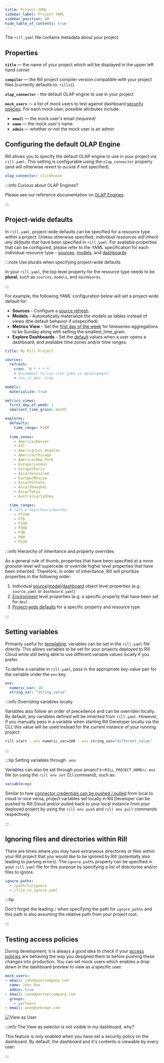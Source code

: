 ```yaml
---
title: Project YAML
sidebar_label: Project YAML
sidebar_position: 40
hide_table_of_contents: true
---
```


The `rill.yaml` file contains metadata about your project.

## Properties

**`title`** — the name of your project which will be displayed in the upper left hand corner

**`compiler`** — the Rill project compiler version compatible with your project files (currently defaults to: `rillv1`)

**`olap_connector`** - the default OLAP engine to use in your project

**`mock_users`** — a list of mock users to test against dashboard [security policies](/manage/security). For each mock user, possible attributes include:

  - **`email`** — the mock user's email _(required)_
  - **`name`** — the mock user's name
  - **`admin`** — whether or not the mock user is an admin

## Configuring the default OLAP Engine

Rill allows you to specify the default OLAP engine to use in your project via `rill.yaml`. This setting is configurable using the `olap_connector` property (and will otherwise revert to `duckdb` if not specified). 

```yaml
olap_connector: clickhouse
```

:::info Curious about OLAP Engines?

Please see our reference documentation on [OLAP Engines](../olap-engines/olap-engines.md).

:::
 
## Project-wide defaults

In `rill.yaml`, project-wide defaults can be specified for a resource type within a project. Unless otherwise specified, _individual resources will inherit any defaults_ that have been specified in `rill.yaml`. For available properties that can be configured, please refer to the YAML specification for each individual resource type - [sources](sources.md), [models](models.md), and [dashboards](explore-dashboards.md)

:::note Use plurals when specifying project-wide defaults

In your `rill.yaml`, the top level property for the resource type needs to be **plural**, such as `sources`, `models`, and `dashboards`.

:::

For example, the following YAML configuration below will set a project-wide default for:
- **Sources** - Configure a [source refresh](/build/connect/source-refresh.md).
- **Models** - Automatically materialize the models as tables instead of views (the default behavior if unspecified).
- **Metrics View** - Set the [first day of the week](metrics-view.md) for timeseries aggregations to be Sunday along with setting the smallest_time_grain.
- **Explore Dashboards** - Set the [default](explore-dashboards.md) values when a user opens a dashboard, and available time zones and/or time ranges.

```yaml
title: My Rill Project

sources:
  refresh:
    cron: '0 * * * *'
    # Uncomment to run cron jobs in development:
    # run_in_dev: true

models:
  materialize: true

metrics_views:
  first_day_of_week: 1
  smallest_time_grain: month

explores:
  defaults:
    time_range: P24M
  
  time_zones:
    - America/Denver
    - UTC
    - America/Los_Angeles
    - America/Chicago
    - America/New_York
    - Europe/London
    - Europe/Paris
    - Asia/Jerusalem
    - Europe/Moscow
    - Asia/Kolkata
    - Asia/Shanghai
    - Asia/Tokyo
    - Australia/Sydney

  time_ranges:
  # last x days/hours/months.
    - PT24H
    - P7D
    - P14D
    - P30D
    - P3M
    - P6M
    - P12M
```

:::info Hierarchy of inheritance and property overrides

As a general rule of thumb, properties that have been specified at a more _granular_ level will supercede or override higher level properties that have been inherited. Therefore, in order of inheritance, Rill will prioritize properties in the following order:
1. Individual [source](/reference/project-files/sources.md)/[model](/reference/project-files/models.md)/[dashboard](/reference/project-files/explore-dashboards.md) object level properties (e.g. `source.yaml` or `dashboard.yaml`)
2. [Environment](/docs/build/models/environments.md) level properties (e.g. a specific property that have been set for `dev`)
3. [Project-wide defaults](/reference/project-files/rill-yaml.md#project-wide-defaults) for a specific property and resource type

:::

## Setting variables

Primarily useful for [templating](/deploy/templating.md), variables can be set in the `rill.yaml` file directly. This allows variables to be set for your projects deployed to Rill Cloud while still being able to use different variable values locally if you prefer. 

To define a variable in `rill.yaml`, pass in the appropriate key-value pair for the variable under the `env` key:
```yaml
env:
  numeric_var: 10
  string_var: "string_value"
```

:::info Overriding variables locally

Variables also follow an order of precedence and can be overriden locally. By default, any variables defined will be inherited from `rill.yaml`. However, if you manually pass in a variable when starting Rill Developer locally via the CLI, this value will be used instead for the current instance of your running project:

```bash
rill start --env numeric_var=100 --env string_var="different_value"
```

:::

:::tip Setting variables through `.env`

Variables can also be set through your project's `<RILL_PROJECT_HOME>/.env` file (or using the `rill env set` CLI command), such as:
```bash
variable=xyz
```

Similar to how [connector credentials can be pushed / pulled](/build/credentials/credentials.md#pushing-and-pulling-credentials-to--from-rill-cloud) from local to cloud or vice versa, project variables set locally in Rill Developer can be pushed to Rill Cloud and/or pulled back to your local instance from your deployed project by using the `rill env push` and `rill env pull` commands respectively.

:::

## Ignoring files and directories within Rill

There are times where you may have extraneous directories or files within your Rill project that you would like to be ignored by Rill (potentially also leading to parsing errors). The `ignore_paths` property can be specified in your `rill.yaml` file for this purpose by specifying a list of directories and/or files to ignore.

```yaml
ignore_paths:
  - /path/to/ignore
  - /file_to_ignore.yaml
```

:::tip

Don't forget the leading `/` when specifying the path for `ignore_paths` and this path is also assuming the relative path from your project root.

:::

## Testing access policies 

During development, it is always a good idea to check if your [access policies](/manage/security.md) are behaving the way you designed them to before pushing these changes into production. You can set mock users which enables a drop down in the dashboard preview to view as a specific user. 

```yaml
mock_users:
- email: john@yourcompany.com
  name: John Doe
  admin: true
- email: jane@partnercompany.com
  groups:
    - partners
- email: anon@unknown.com
```


![View as User](/img/reference/project-files/View-as.png)


:::info The View as selector is not visible in my dashboard, why?

This feature is _only_ enabled when you have set a security policy on the dashboard. By default, the dashboard and it's contents is viewable by every user.

:::